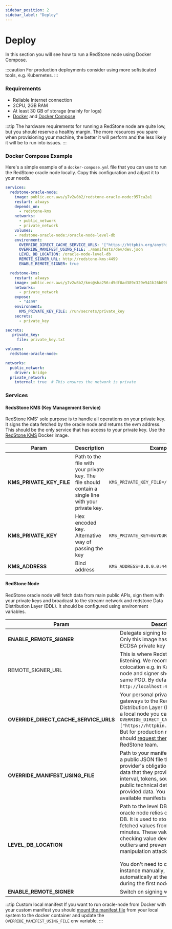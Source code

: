```yaml
---
sidebar_position: 2
sidebar_label: "Deploy"
---
```


# Deploy

In this section you will see how to run a RedStone node using Docker Compose. 

:::caution
For production deployments consider using more sofisticated tools, e.g. Kubernetes.
:::

### Requirements

- Reliable Internet connection
- 2CPU, 2GB RAM
- At least 30 GB of storage (mainly for logs)
- [Docker](https://docs.docker.com/get-docker/) and [Docker Compose](https://docs.docker.com/compose/install/)

:::tip 
The hardware requirements for running a RedStone node are quite low, but you should reserve a healthy margin. The more resources you spare when provisioning your machine, the better it will perform and the less likely it will be to run into issues.
:::


### Docker Compose Example

Here's a simple example of a `docker-compose.yml` file that you can use to run the RedStone oracle node locally. Copy this configuration and adjust it to your needs.

```yaml
services:
  redstone-oracle-node:
    image: public.ecr.aws/y7v2w8b2/redstone-oracle-node:957ca2a1
    restart: always
    depends_on:
      - redstone-kms
    networks:
      - public_network
      - private_network
    volumes:
    - redstone-oracle-node:/oracle-node-level-db
    environment:
      OVERRIDE_DIRECT_CACHE_SERVICE_URLS: '["https://httpbin.org/anything"]'
      OVERRIDE_MANIFEST_USING_FILE: ./manifests/dev/dev.json
      LEVEL_DB_LOCATION: /oracle-node-level-db
      REMOTE_SIGNER_URL: http://redstone-kms:4499
      ENABLE_REMOTE_SIGNER: true

  redstone-kms:
    restart: always
    image: public.ecr.aws/y7v2w8b2/kms@sha256:d5df0ad389c329e541b26b09b3ad18b453342f1fee3837c1bd05f23c4a4264da
    networks:
      - private_network
    expose:
      - "4499"
    environment:
      KMS_PRIVATE_KEY_FILE: /run/secrets/private_key
    secrets:
      - private_key

secrets:
   private_key:
     file: private_key.txt

volumes:
  redstone-oracle-node:

networks:
  public_network:
    driver: bridge
  private_network:
    internal: true  # This ensures the network is private
```

### Services

#### RedsStone KMS (Key Management Service)

RedStone KMS' sole purpose is to handle all operations on your private key. It signs the data fetched by the oracle node and returns the evm address. This should be the only service that has access to your private key. Use the [RedStone KMS](https://gallery.ecr.aws/y7v2w8b2/kms) Docker image. 

| Param                    | Description                                                                                          | Example value                                   |
| ------------------------ | ---------------------------------------------------------------------------------------------------- | ----------------------------------------------- |
| **KMS_PRIVATE_KEY_FILE** | Path to the file with your private key. The file should contain a single line with your private key. | `KMS_PRIVATE_KEY_FILE=/run/secrets/private_key` |
| **KMS_PRIVATE_KEY**      | Hex encoded key. Alternative way of passing the key                                                  | `KMS_PRIVATE_KEY=0xYOUR_PRIVATE_KEY`            |
| **KMS_ADDRESS**          | Bind address                                                                                         | `KMS_ADDRESS=0.0.0.0:4499`                      |

#### RedStone Node 
RedStone oracle node will fetch data from main public APIs, sign them with your private keys and broadcast to the streamr network and redstone Data Distribution Layer (DDL).
It should be configured using environment variables. 


| Param                              | Description                                                                                                                                                                                                                                                                                                                                                                                                                  | Example value                                                                                                |
| ---------------------------------- | ---------------------------------------------------------------------------------------------------------------------------------------------------------------------------------------------------------------------------------------------------------------------------------------------------------------------------------------------------------------------------------------------------------------------------- | ------------------------------------------------------------------------------------------------------------ |
| **ENABLE_REMOTE_SIGNER**           | Delegate signing to a remote signer. Only this image has access to your ECDSA private key                                                                                                                                                                                                                                                                                                                                    | `ENABLE_REMOTE_SIGNER=true`                                                                                  |
| REMOTE_SIGNER_URL                  | This is where Redstone's signer is listening. We recommend using a colocation e.g. in Kubernetes oracle-node and signer should be run in the same POD. By default `http://localhost:4499`.key                                                                                                                                                                                                                                | `REMOTE_SIGNER_URL=http://localhost:4499`                                                                    |
| **OVERRIDE_DIRECT_CACHE_SERVICE_URLS** | Your personal private URLs of gateways to the RedStone Data Distribution Layer (DDL). For running a local node you can simply put `OVERRIDE_DIRECT_CACHE_SERVICE_URLS=["https://httpbin.org/anything"]`. But for production node running you should [request them](https://redstone.finance/discord) from the RedStone team.                                                                                                 | `OVERRIDE_DIRECT_CACHE_SERVICE_URLS=["https://xxx.yyy.secret-url-1.com","https://zzz.aaa.secret-url-2.com"]` |
| **OVERRIDE_MANIFEST_USING_FILE**       | Path to your manifest file. Manifest is a public JSON file that defines the provider's obligation regarding the data that they provide. It sets fetching interval, tokens, sources and other public technical details for the provided data. You can check available manifests [here.](https://github.com/redstone-finance/redstone-oracles-monorepo/tree/main/packages/oracle-node/manifests)                               | `OVERRIDE_MANIFEST_USING_FILE=./manifests/dev/dev.json`                                                      |
| **LEVEL_DB_LOCATION**                 | Path to the level DB. Each RedStone oracle node relies on a single-level DB. It is used to store recently fetched values from the last 15 minutes. These values are used for checking value deviations, filtering outliers and preventing price manipulation attacks. <br/><br/> You don't need to create a Level DB instance manually, it will be created automatically at the specified path during the first node launch. | `LEVEL_DB_LOCATION=/oracle-node-level-db`                                                                    |
| **ENABLE_REMOTE_SIGNER**               | Switch on signing with RedStone KMS                                                                                                                                                                                                                                                                                                                                                                                          | `ENABLE_REMOTE_SIGNER=true`                                                                                  |

:::tip Custom local manifest
If you want to run oracle-node from Docker with your custom manifest you should [mount the manifest file](https://docs.docker.com/storage/bind-mounts/) from your local system to the docker container and update the `OVERRIDE_MANIFEST_USING_FILE` env variable.
:::

